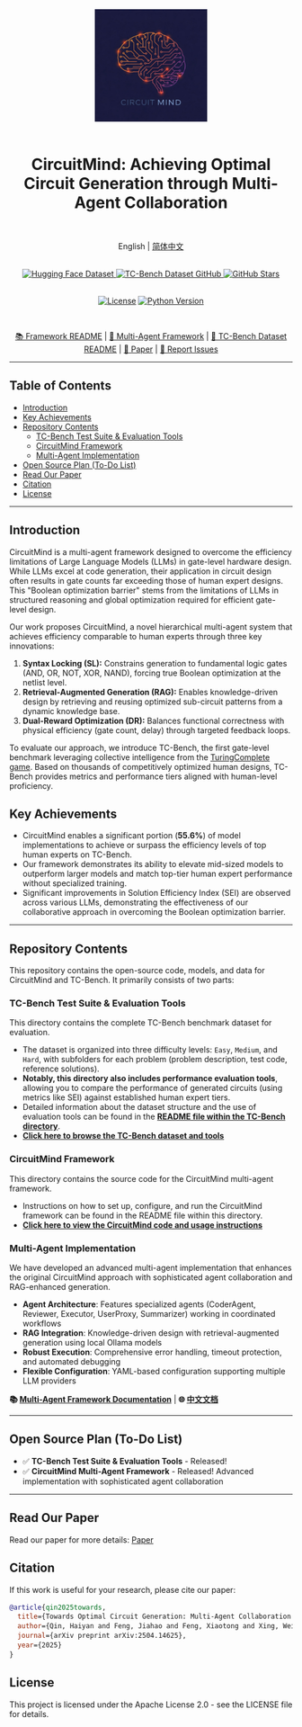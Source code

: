 <div align="center">
  <img src="Pics/CircuitMind-Logo.jpeg" width="200" alt="CircuitMind Logo">
  <div>&nbsp;</div>
  <h1>CircuitMind: Achieving Optimal Circuit Generation through Multi-Agent Collaboration</h1>
  <div>&nbsp;</div>

  English | [简体中文](README-CN.md)

  <div>&nbsp;</div>

  <a href="https://huggingface.co/datasets/hyq001/TC-Bench">
    <img src="https://img.shields.io/badge/Dataset(HuggingFace)-TC--Bench-blue" alt="Hugging Face Dataset">
  </a>
  <a href="https://github.com/BUAA-CLab/CircuitMind/tree/main/TC-Bench">
    <img src="https://img.shields.io/badge/Dataset(GitHub)-TC--Bench-blue" alt="TC-Bench Dataset GitHub">
  </a>
  <a href="https://github.com/BUAA-CLab/CircuitMind">
     <img src="https://img.shields.io/github/stars/BUAA-CLab/CircuitMind?style=social" alt="GitHub Stars">
  </a>

  <div>&nbsp;</div>

  [![License](https://img.shields.io/github/license/BUAA-CLab/CircuitMind.svg)](https://github.com/BUAA-CLab/CircuitMind/blob/main/LICENSE)
  [![Python Version](https://img.shields.io/badge/python-3.x-blue)](https://www.python.org/) <div>&nbsp;</div>

  [📚 Framework README](./README.md) |
  [🤖 Multi-Agent Framework](./Multi-Agents/Multi-Agents-README.md) |
  [💾 TC-Bench Dataset README](https://github.com/BUAA-CLab/CircuitMind/blob/main/TC-Bench/README.md) |
  [📝 Paper](https://arxiv.org/pdf/2504.14625v3) |
  [🐛 Report Issues](https://github.com/BUAA-CLab/CircuitMind/issues/new/choose)

</div>

-----

## Table of Contents

* [Introduction](#introduction)
* [Key Achievements](#key-achievements)
* [Repository Contents](#repository-contents)
    * [TC-Bench Test Suite & Evaluation Tools](#tc-bench-test-suite--evaluation-tools)
    * [CircuitMind Framework](#circuitmind-framework)
    * [Multi-Agent Implementation](#multi-agent-implementation)
* [Open Source Plan (To-Do List)](#open-source-plan-to-do-list)
* [Read Our Paper](#read-our-paper)
* [Citation](#citation)
* [License](#license)

-----
<div id="introduction"></div>

## Introduction

CircuitMind is a multi-agent framework designed to overcome the efficiency limitations of Large Language Models (LLMs) in gate-level hardware design. While LLMs excel at code generation, their application in circuit design often results in gate counts far exceeding those of human expert designs. This "Boolean optimization barrier" stems from the limitations of LLMs in structured reasoning and global optimization required for efficient gate-level design.

Our work proposes CircuitMind, a novel hierarchical multi-agent system that achieves efficiency comparable to human experts through three key innovations:

1.  **Syntax Locking (SL):** Constrains generation to fundamental logic gates (AND, OR, NOT, XOR, NAND), forcing true Boolean optimization at the netlist level.
2.  **Retrieval-Augmented Generation (RAG):** Enables knowledge-driven design by retrieving and reusing optimized sub-circuit patterns from a dynamic knowledge base.
3.  **Dual-Reward Optimization (DR):** Balances functional correctness with physical efficiency (gate count, delay) through targeted feedback loops.

To evaluate our approach, we introduce TC-Bench, the first gate-level benchmark leveraging collective intelligence from the [TuringComplete game](https://turingcomplete.game/). Based on thousands of competitively optimized human designs, TC-Bench provides metrics and performance tiers aligned with human-level proficiency.

<div id="key-achievements"></div>

## Key Achievements

* CircuitMind enables a significant portion (**55.6%**) of model implementations to achieve or surpass the efficiency levels of top human experts on TC-Bench.
* Our framework demonstrates its ability to elevate mid-sized models to outperform larger models and match top-tier human expert performance without specialized training.
* Significant improvements in Solution Efficiency Index (SEI) are observed across various LLMs, demonstrating the effectiveness of our collaborative approach in overcoming the Boolean optimization barrier.

-----
<div id="repository-contents"></div>

## Repository Contents

This repository contains the open-source code, models, and data for CircuitMind and TC-Bench. It primarily consists of two parts:

<div id="tc-bench-test-suite--evaluation-tools"></div>

### TC-Bench Test Suite & Evaluation Tools

This directory contains the complete TC-Bench benchmark dataset for evaluation.

* The dataset is organized into three difficulty levels: `Easy`, `Medium`, and `Hard`, with subfolders for each problem (problem description, test code, reference solutions).
* **Notably, this directory also includes performance evaluation tools**, allowing you to compare the performance of generated circuits (using metrics like SEI) against established human expert tiers.
* Detailed information about the dataset structure and the use of evaluation tools can be found in the **[README file within the TC-Bench directory](https://github.com/BUAA-CLab/CircuitMind/blob/main/TC-Bench/README.md)**.
* **[Click here to browse the TC-Bench dataset and tools](https://github.com/BUAA-CLab/CircuitMind/tree/main/TC-Bench)**

<div id="circuitmind-framework"></div>

### CircuitMind Framework

This directory contains the source code for the CircuitMind multi-agent framework.

* Instructions on how to set up, configure, and run the CircuitMind framework can be found in the README file within this directory.
* **[Click here to view the CircuitMind code and usage instructions](./README.md)**

### Multi-Agent Implementation

We have developed an advanced multi-agent implementation that enhances the original CircuitMind approach with sophisticated agent collaboration and RAG-enhanced generation.

* **Agent Architecture**: Features specialized agents (CoderAgent, Reviewer, Executor, UserProxy, Summarizer) working in coordinated workflows
* **RAG Integration**: Knowledge-driven design with retrieval-augmented generation using local Ollama models
* **Robust Execution**: Comprehensive error handling, timeout protection, and automated debugging
* **Flexible Configuration**: YAML-based configuration supporting multiple LLM providers

**📚 [Multi-Agent Framework Documentation](./Multi-Agents/Multi-Agents-README.md)** | **🌐 [中文文档](./Multi-Agents/Multi-Agents-README-CN.md)**

-----
<div id="open-source-plan-to-do-list"></div>

## Open Source Plan (To-Do List)

- ✅ **TC-Bench Test Suite & Evaluation Tools** - Released!
- ✅ **CircuitMind Multi-Agent Framework** - Released! Advanced implementation with sophisticated agent collaboration

-----
<div id="read-our-paper"></div>

## Read Our Paper

Read our paper for more details: [Paper](https://arxiv.org/pdf/2504.14625v3)

<div id="citation"></div>

## Citation

If this work is useful for your research, please cite our paper:

```bibtex
@article{qin2025towards,
  title={Towards Optimal Circuit Generation: Multi-Agent Collaboration Meets Collective Intelligence},
  author={Qin, Haiyan and Feng, Jiahao and Feng, Xiaotong and Xing, Wei W and Kang, Wang},
  journal={arXiv preprint arXiv:2504.14625},
  year={2025}
}
```

## License

This project is licensed under the Apache License 2.0 - see the LICENSE file for details.

